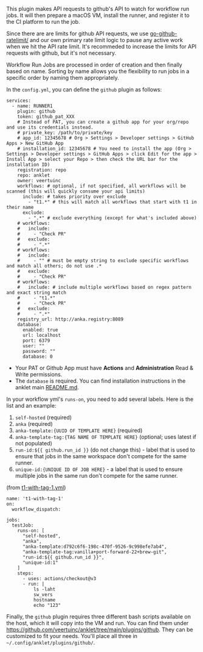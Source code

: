 This plugin makes API requests to github's API to watch for workflow run jobs. It will then prepare a macOS VM, install the runner, and register it to the CI platform to run the job.

Since there are are limits for github API requests, we use [go-github-ratelimit/](https://github.com/gofri/go-github-ratelimit/) and our own primary rate limit logic to pause any active work when we hit the API rate limit. It's recommeded to increase the limits for API requests with github, but it's not necessary.

Workflow Run Jobs are processed in order of creation and then finally based on name. Sorting by name allows you the flexibility to run jobs in a specific order by naming them appropriately.

In the `config.yml`, you can define the `github` plugin as follows:

```
services:
  - name: RUNNER1
    plugin: github
    token: github_pat_XXX
    # Instead of PAT, you can create a github app for your org/repo and use its credentials instead.
    # private_key: /path/to/private/key
    # app_id: 12345678 # Org > Settings > Developer settings > GitHub Apps > New GitHub App
    # installation_id: 12345678 # You need to install the app (Org > Settings > Developer settings > GitHub Apps > click Edit for the app > Install App > select your Repo > then check the URL bar for the installation ID)
    registration: repo
    repo: anklet
    owner: veertuinc
    workflows: # optional, if not specified, all workflows will be scanned (this will quickly consume your api limits)
      include: # takes priority over exclude
        - "t1.*" # this will match all workflows that start with t1 in their name
      exclude:
        - ".*" # exclude everything (except for what's included above)
    # workflows:
    #   include:
    #     - "Check PR"
    #   exclude:
    #     - ".*"
    # workflows:
    #   include:
    #     - "" # must be empty string to exclude specific workflows and match all others; do not use .*
    #   exclude:
    #     - "Check PR"
    # workflows:
    #   include: # include multiple workflows based on regex pattern and exact string match
    #     - "t1.*"
    #     - "Check PR"
    #   exclude:
    #     - ".*"
    registry_url: http://anka.registry:8089
    database:
      enabled: true
      url: localhost
      port: 6379
      user: ""
      password: ""
      database: 0
```

- Your PAT or Github App must have **Actions** and **Administration** Read & Write permissions.
- The `database` is required. You can find installation instructions in the anklet main [README.md](../../README.md#database-setup).


In your workflow yml's `runs-on`, you need to add several labels. Here is the list and an example:

1. `self-hosted` (required)
1. `anka` (required)
1. `anka-template:{UUID OF TEMPLATE HERE}` (required)
1. `anka-template-tag:{TAG NAME OF TEMPLATE HERE}` (optional; uses latest if not populated)
1. `run-id:${{ github.run_id }}` (do not change this) - label that is used to ensure that jobs in the same workspace don't compete for the same runner.
1. `unique-id:{UNIQUE ID OF JOB HERE}` - a label that is used to ensure multiple jobs in the same run don't compete for the same runner.

(from [t1-with-tag-1.yml](.github/workflows/t1-with-tag-1.yml))

```
name: 't1-with-tag-1'
on:
  workflow_dispatch:

jobs:
  testJob:
    runs-on: [ 
      "self-hosted", 
      "anka", 
      "anka-template:d792c6f6-198c-470f-9526-9c998efe7ab4", 
      "anka-template-tag:vanilla+port-forward-22+brew-git",
      "run-id:${{ github.run_id }}", 
      "unique-id:1"
    ]
    steps:
      - uses: actions/checkout@v3
      - run: |
          ls -laht
          sw_vers
          hostname
          echo "123"
```

Finally, the `github` plugin requires three different bash scripts available on the host, which it will copy into the VM and run. You can find them under https://github.com/veertuinc/anklet/tree/main/plugins/github. They can be customized to fit your needs. You'll place all three in `~/.config/anklet/plugins/github/`.